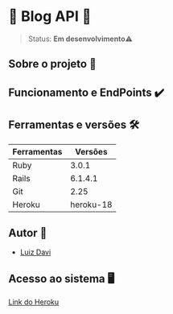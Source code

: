 # 📑 Blog API 📑
> Status: **Em desenvolvimento**⚠️<br>

## Sobre o projeto 📑


## Funcionamento e EndPoints ✔️


## Ferramentas e versões 🛠

Ferramentas | Versões
----------- | ----------
Ruby        | 3.0.1
Rails       | 6.1.4.1
Git         | 2.25
Heroku      | heroku-18

## Autor 👦
+   [Luiz Davi](https://github.com/luiz-davi)

## Acesso ao sistema 🖥
[Link do Heroku](https://rails-blog-api-2022.herokuapp.com/)<br>
